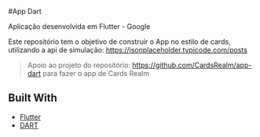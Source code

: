 #App Dart

Aplicação desenvolvida em Flutter - Google

Este repositório tem o objetivo de construir o App no estilo de cards, utilizando a api de simulação: https://jsonplaceholder.typicode.com/posts

> Apoio ao projeto do repositório: https://github.com/CardsRealm/app-dart para fazer o app de Cards Realm

## Built With
* [Flutter](https://flutter.dev/)
* [DART](https://dart.dev/)
